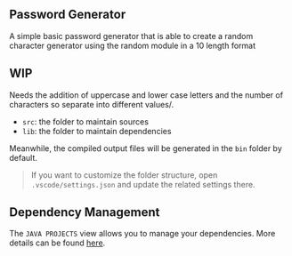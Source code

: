 ## Password Generator

A simple basic password generator that is able to create a random character generator using the random module in a 10 length format

## WIP

Needs the addition of uppercase and lower case letters
and the number of characters so separate into different values/.

- `src`: the folder to maintain sources
- `lib`: the folder to maintain dependencies

Meanwhile, the compiled output files will be generated in the `bin` folder by default.

> If you want to customize the folder structure, open `.vscode/settings.json` and update the related settings there.

## Dependency Management

The `JAVA PROJECTS` view allows you to manage your dependencies. More details can be found [here](https://github.com/microsoft/vscode-java-dependency#manage-dependencies).
